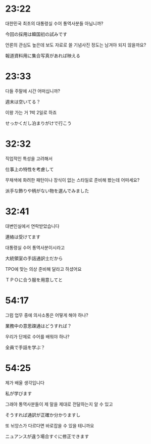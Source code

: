 # 23:22

대한민국 최초의 대통령실 수어 통역사분들 아닙니까?

 今回の採用は韓国初の試みです

언론의 관심도 높은데 보도 자료로 쓸 기념사진 정도는 남겨야 되지 않을까요?

 報道資料用に集合写真があれば映える

# 23:33

다들 주말에 시간 어떠십니까?

 週末は空いてる？

이왕 가는 거 1박 2일로 하죠

 せっかくだし泊まりがけで行こう

# 32:32

직업적인 특성을 고려해서

 仕事上の特性を考慮して

무채색에 화려한 패턴이나 장식이 없는 스타일로 준비해 봤는데 어떠세요?

 派手な飾りや柄がない物を選んでみました

# 32:41

대변인실에서 연락받았습니다

 連絡は受けてます

대통령실 수어 통역사분이시라고

 大統領室の手話通訳士だから

TPO에 맞는 의상 준비해 달라고 하셨어요

 ＴＰＯに合う服を用意してと

# 54:17	

그럼 업무 중에 의사소통은 어떻게 해야 하나?

 業務中の意思疎通はどうすれば？

우리가 단체로 수어를 배워야 하나?

 全員で手話を学ぶ？

# 54:25	

제가 배울 생각입니다

 私が学びます

그래야 통역사분들이 제 말을 제대로 전달하는지 알 수 있고

 そうすれば通訳が正確か分かりますし

또 뉘앙스가 다르다면 바로잡을 수 있을 테니까요

 ニュアンスが違う場合すぐに修正できます


